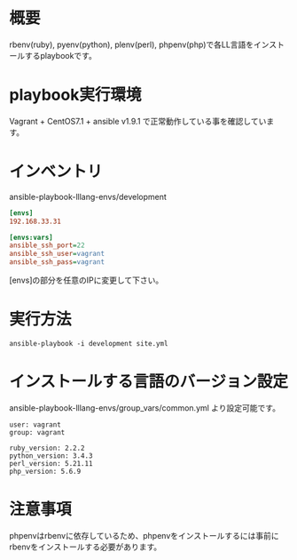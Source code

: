 # 概要

rbenv(ruby), pyenv(python), plenv(perl), phpenv(php)で各LL言語をインストールするplaybookです。

# playbook実行環境

Vagrant + CentOS7.1 + ansible v1.9.1 で正常動作している事を確認しています。

# インベントリ

ansible-playbook-lllang-envs/development

```ini
[envs]
192.168.33.31

[envs:vars]
ansible_ssh_port=22
ansible_ssh_user=vagrant
ansible_ssh_pass=vagrant
```

[envs]の部分を任意のIPに変更して下さい。

# 実行方法

```
ansible-playbook -i development site.yml
```

# インストールする言語のバージョン設定

ansible-playbook-lllang-envs/group_vars/common.yml より設定可能です。
```
user: vagrant
group: vagrant

ruby_version: 2.2.2
python_version: 3.4.3
perl_version: 5.21.11
php_version: 5.6.9
```

# 注意事項

phpenvはrbenvに依存しているため、phpenvをインストールするには事前にrbenvをインストールする必要があります。